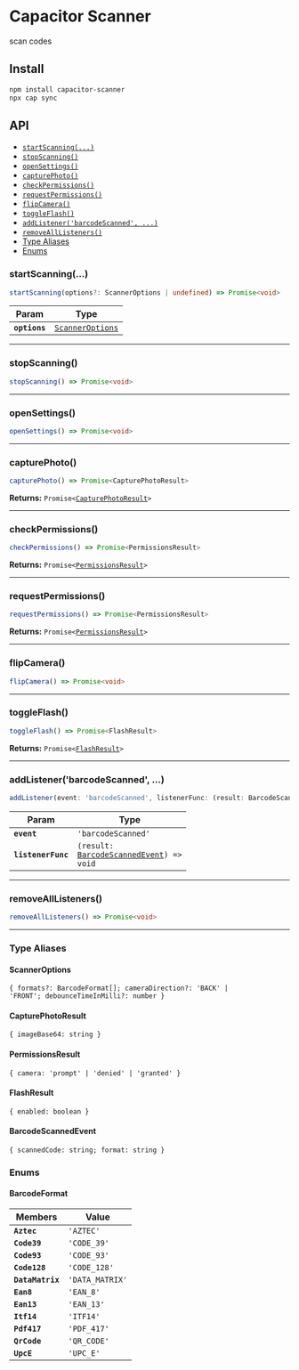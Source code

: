 # Capacitor Scanner

scan codes

## Install

```bash
npm install capacitor-scanner
npx cap sync
```

## API

<docgen-index>

* [`startScanning(...)`](#startscanning)
* [`stopScanning()`](#stopscanning)
* [`openSettings()`](#opensettings)
* [`capturePhoto()`](#capturephoto)
* [`checkPermissions()`](#checkpermissions)
* [`requestPermissions()`](#requestpermissions)
* [`flipCamera()`](#flipcamera)
* [`toggleFlash()`](#toggleflash)
* [`addListener('barcodeScanned', ...)`](#addlistenerbarcodescanned-)
* [`removeAllListeners()`](#removealllisteners)
* [Type Aliases](#type-aliases)
* [Enums](#enums)

</docgen-index>

<docgen-api>
<!--Update the source file JSDoc comments and rerun docgen to update the docs below-->

### startScanning(...)

```typescript
startScanning(options?: ScannerOptions | undefined) => Promise<void>
```

| Param         | Type                                                      |
| ------------- | --------------------------------------------------------- |
| **`options`** | <code><a href="#scanneroptions">ScannerOptions</a></code> |

--------------------


### stopScanning()

```typescript
stopScanning() => Promise<void>
```

--------------------


### openSettings()

```typescript
openSettings() => Promise<void>
```

--------------------


### capturePhoto()

```typescript
capturePhoto() => Promise<CapturePhotoResult>
```

**Returns:** <code>Promise&lt;<a href="#capturephotoresult">CapturePhotoResult</a>&gt;</code>

--------------------


### checkPermissions()

```typescript
checkPermissions() => Promise<PermissionsResult>
```

**Returns:** <code>Promise&lt;<a href="#permissionsresult">PermissionsResult</a>&gt;</code>

--------------------


### requestPermissions()

```typescript
requestPermissions() => Promise<PermissionsResult>
```

**Returns:** <code>Promise&lt;<a href="#permissionsresult">PermissionsResult</a>&gt;</code>

--------------------


### flipCamera()

```typescript
flipCamera() => Promise<void>
```

--------------------


### toggleFlash()

```typescript
toggleFlash() => Promise<FlashResult>
```

**Returns:** <code>Promise&lt;<a href="#flashresult">FlashResult</a>&gt;</code>

--------------------


### addListener('barcodeScanned', ...)

```typescript
addListener(event: 'barcodeScanned', listenerFunc: (result: BarcodeScannedEvent) => void) => Promise<void>
```

| Param              | Type                                                                                     |
| ------------------ | ---------------------------------------------------------------------------------------- |
| **`event`**        | <code>'barcodeScanned'</code>                                                            |
| **`listenerFunc`** | <code>(result: <a href="#barcodescannedevent">BarcodeScannedEvent</a>) =&gt; void</code> |

--------------------


### removeAllListeners()

```typescript
removeAllListeners() => Promise<void>
```

--------------------


### Type Aliases


#### ScannerOptions

<code>{ formats?: BarcodeFormat[]; cameraDirection?: 'BACK' | 'FRONT'; debounceTimeInMilli?: number }</code>


#### CapturePhotoResult

<code>{ imageBase64: string }</code>


#### PermissionsResult

<code>{ camera: 'prompt' | 'denied' | 'granted' }</code>


#### FlashResult

<code>{ enabled: boolean }</code>


#### BarcodeScannedEvent

<code>{ scannedCode: string; format: string }</code>


### Enums


#### BarcodeFormat

| Members          | Value                      |
| ---------------- | -------------------------- |
| **`Aztec`**      | <code>'AZTEC'</code>       |
| **`Code39`**     | <code>'CODE_39'</code>     |
| **`Code93`**     | <code>'CODE_93'</code>     |
| **`Code128`**    | <code>'CODE_128'</code>    |
| **`DataMatrix`** | <code>'DATA_MATRIX'</code> |
| **`Ean8`**       | <code>'EAN_8'</code>       |
| **`Ean13`**      | <code>'EAN_13'</code>      |
| **`Itf14`**      | <code>'ITF14'</code>       |
| **`Pdf417`**     | <code>'PDF_417'</code>     |
| **`QrCode`**     | <code>'QR_CODE'</code>     |
| **`UpcE`**       | <code>'UPC_E'</code>       |

</docgen-api>

